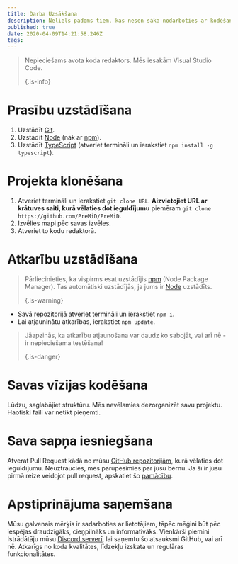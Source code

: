```yaml
---
title: Darba Uzsākšana
description: Neliels padoms tiem, kas nesen sāka nodarboties ar kodēšanu
published: true
date: 2020-04-09T14:21:58.246Z
tags:
---
```


> Nepieciešams avota koda redaktors. Mēs iesakām Visual Studio Code. 
> 
> {.is-info}

# Prasību uzstādīšana
1. Uzstādīt [Git](https://git-scm.com/).
2. Uzstādīt [Node](https://nodejs.org/en/) (nāk ar [npm](https://www.npmjs.com/)).
3. Uzstādīt [TypeScript](https://www.typescriptlang.org/index.html#download-links) (atveriet termināli un ierakstiet `npm install -g typescript`).

# Projekta klonēšana
1. Atveriet termināli un ierakstiet `git clone URL`. **Aizvietojiet URL ar krātuves saiti, kurā vēlaties dot ieguldījumu** piemēram `git clone https://github.com/PreMiD/PreMiD`.
2. Izvēlies mapi pēc savas izvēles.
3. Atveriet to kodu redaktorā.

# Atkarību uzstādīšana
> Pārliecinieties, ka vispirms esat uzstādījis [npm](https://www.npmjs.com/) (Node Package Manager). Tas automātiski uzstādījās, ja jums ir [Node](https://nodejs.org/en/) uzstādīts. 
> 
> {.is-warning}

- Savā repozitorijā atveriet termināli un ierakstiet `npm i`.
- Lai atjauninātu atkarības, ierakstiet `npm update`.

> Jāapzinās, ka atkarību atjaunošana var daudz ko sabojāt, vai arī nē - ir nepieciešama testēšana! 
> 
> {.is-danger}

# Savas vīzijas kodēšana
Lūdzu, saglabājiet struktūru. Mēs nevēlamies dezorganizēt savu projektu. Haotiski faili var netikt pieņemti.

# Sava sapņa iesniegšana
Atverat Pull Request kādā no mūsu [GitHub repozitorijām](https://github.com/PreMiD/), kurā vēlaties dot ieguldījumu. Neuztraucies, mēs parūpēsimies par jūsu bērnu. Ja šī ir jūsu pirmā reize veidojot pull request, apskatiet šo [pamācību](https://help.github.com/en/articles/creating-a-pull-request).

# Apstiprinājuma saņemšana
Mūsu galvenais mērķis ir sadarboties ar lietotājiem, tāpēc mēģini būt pēc iespējas draudzīgāks, cieņpilnāks un informatīvāks. Vienkārši piemini Istrādātāju mūsu [Discord serverī](https://discord.gg/WvfVZ8T), lai saņemtu šo atsauksmi GitHub, vai arī nē. Atkarīgs no koda kvalitātes, līdzekļu izskata un regulāras funkcionalitātes.